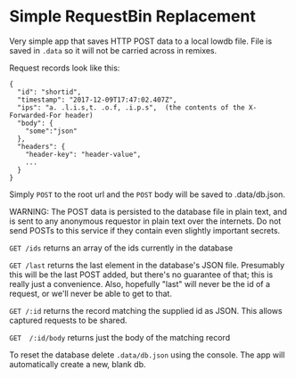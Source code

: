 Simple RequestBin Replacement
=============================

Very simple app that saves HTTP POST data to a local lowdb file. File is saved in `.data` so it will not be carried across in remixes.

Request records look like this:
```
{
  "id": "shortid",
  "timestamp": "2017-12-09T17:47:02.407Z",
  "ips": "a. .l.i.s,t. .o.f, .i.p.s",  (the contents of the X-Forwarded-For header)
  "body": {
    "some":"json"
  },
  "headers": {
    "header-key": "header-value",
    ...
  }
}
```

Simply `POST` to the root url and the `POST` body will be saved to .data/db.json.

WARNING:
The POST data is persisted to the database file in plain text, and is sent to any anonymous requestor in plain text over the internets. Do not send POSTs to this service if they contain even slightly important secrets.

`GET /ids` returns an array of the ids currently in the database

`GET /last` returns the last element in the database's JSON file. Presumably this will be the last POST added, but there's no guarantee of that; this is really just a convenience. Also, hopefully "last" will never be the id of a request, or we'll never be able to get to that.

`GET /:id` returns the record matching the supplied id as JSON. This allows captured requests to be shared.

`GET  /:id/body` returns just the body of the matching record

To reset the database delete `.data/db.json` using the console. The app will automatically create a new, blank db.
